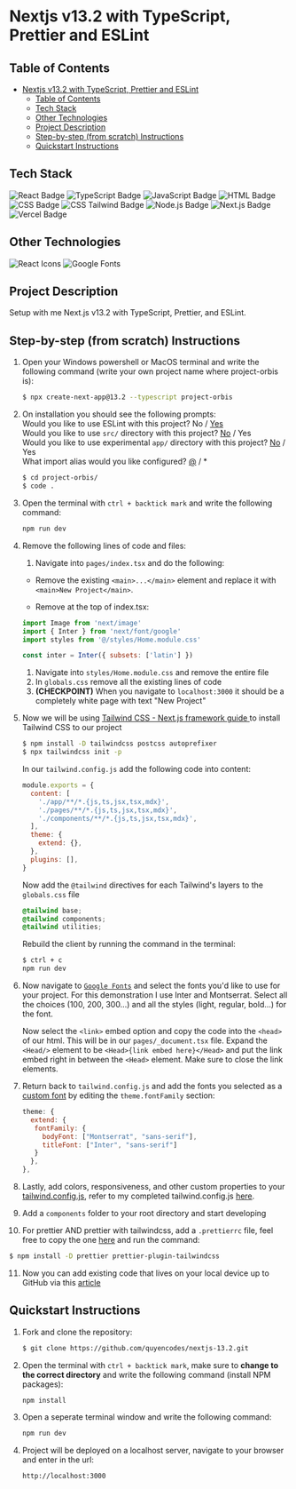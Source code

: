 # Nextjs v13.2 with TypeScript, Prettier and ESLint

## Table of Contents

- [Nextjs v13.2 with TypeScript, Prettier and ESLint](#nextjs-v132-with-typescript-prettier-and-eslint)
  - [Table of Contents](#table-of-contents)
  - [Tech Stack](#tech-stack)
  - [Other Technologies](#other-technologies)
  - [Project Description](#project-description)
  - [Step-by-step (from scratch) Instructions](#step-by-step-from-scratch-instructions)
  - [Quickstart Instructions](#quickstart-instructions)

## Tech Stack

<div align="left" width="100%">
  <img src="https://img.shields.io/badge/react-%2320232a.svg?style=for-the-badge&logo=react&logoColor=%2361DAFB" alt="React Badge"/>
  <img src="https://img.shields.io/badge/TypeScript-3178C6.svg?style=for-the-badge&logo=TypeScript&logoColor=white" alt="TypeScript Badge"/>
  <img src="https://img.shields.io/badge/JavaScript-F7DF1E.svg?style=for-the-badge&logo=JavaScript&logoColor=black" alt="JavaScript Badge"/>
  <img src="https://img.shields.io/badge/HTML5-E34F26.svg?style=for-the-badge&logo=HTML5&logoColor=white" alt="HTML Badge"/>
  <img src="https://img.shields.io/badge/CSS3-1572B6.svg?style=for-the-badge&logo=CSS3&logoColor=white" alt="CSS Badge"/>
  <img src="https://img.shields.io/badge/Tailwind%20CSS-06B6D4.svg?style=for-the-badge&logo=Tailwind-CSS&logoColor=white" alt="CSS Tailwind Badge"/>
  <img src="https://img.shields.io/badge/node.js-6DA55F?style=for-the-badge&logo=node.js&logoColor=white" alt="Node.js Badge"/>
  <img src="https://img.shields.io/badge/Next.js-000000.svg?style=for-the-badge&logo=nextdotjs&logoColor=white" alt="Next.js Badge"/>
  <img src="https://img.shields.io/badge/Vercel-000000.svg?style=for-the-badge&logo=Vercel&logoColor=white" alt="Vercel Badge"/>
</div>

## Other Technologies

<div>
  <img src="https://img.shields.io/badge/React_Icons-61DAFB.svg?style=for-the-badge&logo=React&logoColor=black" alt="React Icons"/>
  <img src="https://img.shields.io/badge/Google%20Fonts-4285F4.svg?style=for-the-badge&logo=Google-Fonts&logoColor=white" alt="Google Fonts"/>
</div>

## Project Description

Setup with me Next.js v13.2 with TypeScript, Prettier, and ESLint.

## Step-by-step (from scratch) Instructions

1. Open your Windows powershell or MacOS terminal and write the following command (write your own project name where project-orbis is):

   ```bash
   $ npx create-next-app@13.2 --typescript project-orbis
   ```

2. On installation you should see the following prompts:\
   Would you like to use ESLint with this project? No / <a href="https://github.com/quyencodes/nextjs13.2-setup">Yes</a>\
   Would you like to use `src/` directory with this project? <a href="https://github.com/quyencodes/nextjs13.2-setup">No</a> / Yes\
   Would you like to use experimental `app/` directory with this project? <a href="https://github.com/quyencodes/nextjs13.2-setup">No</a> / Yes\
   What import alias would you like configured? <a href="https://github.com/quyencodes/nextjs13.2-setup">@</a> / \*

   ```bash
   $ cd project-orbis/
   $ code .
   ```

3. Open the terminal with `ctrl + backtick mark` and write the following command:

   ```bash
   npm run dev
   ```

4. Remove the following lines of code and files:

   1. Navigate into `pages/index.tsx` and do the following:

   - Remove the existing `<main>...</main>` element and replace it with `<main>New Project</main>`.

   - Remove at the top of index.tsx:

   ```js
   import Image from 'next/image'
   import { Inter } from 'next/font/google'
   import styles from '@/styles/Home.module.css'

   const inter = Inter({ subsets: ['latin'] })
   ```

   1. Navigate into `styles/Home.module.css` and remove the entire file
   2. In `globals.css` remove all the existing lines of code
   3. <b>(CHECKPOINT)</b> When you navigate to `localhost:3000` it should be a completely white page with text "New Project"

5. Now we will be using <a href="https://tailwindcss.com/docs/guides/nextjs">Tailwind CSS - Next.js framework guide </a> to install Tailwind CSS to our project

   ```bash
   $ npm install -D tailwindcss postcss autoprefixer
   $ npx tailwindcss init -p
   ```

   In our `tailwind.config.js` add the following code into content:

   ```js
   module.exports = {
     content: [
       './app/**/*.{js,ts,jsx,tsx,mdx}',
       './pages/**/*.{js,ts,jsx,tsx,mdx}',
       './components/**/*.{js,ts,jsx,tsx,mdx}',
     ],
     theme: {
       extend: {},
     },
     plugins: [],
   }
   ```

   Now add the `@tailwind` directives for each Tailwind's layers to the `globals.css` file

   ```css
   @tailwind base;
   @tailwind components;
   @tailwind utilities;
   ```

   Rebuild the client by running the command in the terminal:

   ```bash
   $ ctrl + c
   npm run dev
   ```

6. Now navigate to <a href="https://fonts.google.com/" target="_blank">`Google Fonts`</a> and select the fonts you'd like to use for your project. For this demonstration I use Inter and Montserrat. Select all the choices (100, 200, 300...) and all the styles (light, regular, bold...) for the font.

   Now select the `<link>` embed option and copy the code into the `<head>` of our html. This will be in our `pages/_document.tsx` file. Expand the `<Head/>` element to be `<Head>{link embed here}</Head>` and put the link embed right in between the `<Head>` element. Make sure to close the link elements.

7. Return back to `tailwind.config.js` and add the fonts you selected as a <a href="https://v2.tailwindcss.com/docs/font-family#customizing" target="_blank">custom font</a> by editing the `theme.fontFamily` section:
   ```js
   theme: {
     extend: {
      fontFamily: {
        bodyFont: ["Montserrat", "sans-serif"],
        titleFont: ["Inter", "sans-serif"]
      }
     },
   },
   ```
8. Lastly, add colors, responsiveness, and other custom properties to your <a href="https://tailwindcss.com/docs/configuration" target="_blank">tailwind.config.js</a>, refer to my completed tailwind.config.js <a href="" target="_blank">here</a>.

9. Add a `components` folder to your root directory and start developing

10. For prettier AND prettier with tailwindcss, add a `.prettierrc` file, feel free to copy the one <a href="https://github.com/quyencodes/nextjs13.2-setup/blob/main/.prettierrc" target="_blank">here</a> and run the command:

```bash
$ npm install -D prettier prettier-plugin-tailwindcss
```

11. Now you can add existing code that lives on your local device up to GitHub via this <a href="https://docs.github.com/en/migrations/importing-source-code/using-the-command-line-to-import-source-code/adding-locally-hosted-code-to-github" target="_blank">article</a>

## Quickstart Instructions

1. Fork and clone the repository:
   ```bash
   $ git clone https://github.com/quyencodes/nextjs-13.2.git
   ```
2. Open the terminal with `ctrl + backtick mark`, make sure to <b>change to the correct directory</b> and write the following command (install NPM packages):
   ```bash
   npm install
   ```
3. Open a seperate terminal window and write the following command:
   ```bash
   npm run dev
   ```
4. Project will be deployed on a localhost server, navigate to your browser and enter in the url:
   ```bash
   http://localhost:3000
   ```
